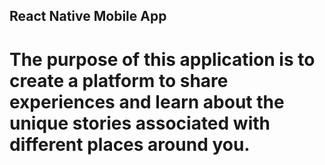 ## React Native Mobile App

# The purpose of this application is to create a platform to share experiences and learn about the unique stories associated with different places around you.
